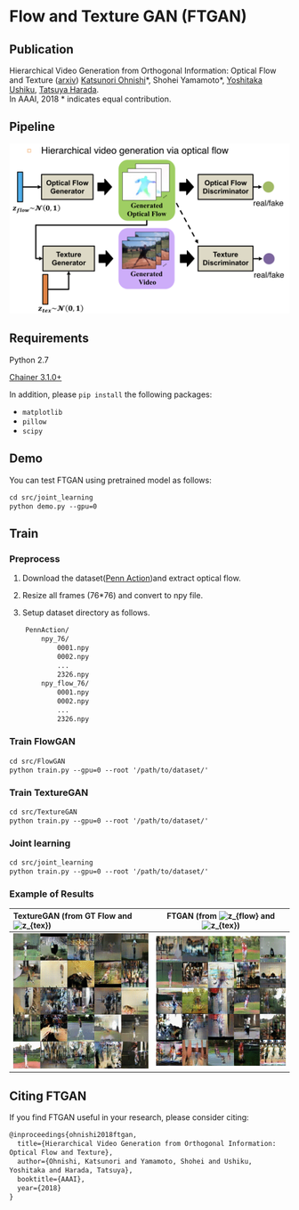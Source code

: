 # Flow and Texture GAN (FTGAN)
## Publication
Hierarchical Video Generation from Orthogonal Information: Optical Flow and Texture ([arxiv](https://arxiv.org/pdf/1711.09618.pdf))
[Katsunori Ohnishi](http://katsunoriohnishi.github.io/)\*, Shohei Yamamoto\*, [Yoshitaka Ushiku](http://www.mi.t.u-tokyo.ac.jp/ushiku/), [Tatsuya Harada](http://www.mi.t.u-tokyo.ac.jp/harada/).  
In AAAI, 2018
\* indicates equal contribution.  

## Pipeline
<div style="text-align: center;">
<img src="data/demo/pipeline.png">
</div>

## Requirements
Python 2.7

[Chainer 3.1.0+](https://github.com/chainer/chainer)

In addition, please `pip install` the following packages:
- `matplotlib`
- `pillow`
- `scipy`

## Demo
You can test FTGAN using pretrained model as follows:
```
cd src/joint_learning
python demo.py --gpu=0
```

## Train
### Preprocess

1. Download the dataset([Penn Action](http://dreamdragon.github.io/PennAction/))and extract optical flow.

2. Resize all frames (76*76) and convert to npy file.

3. Setup dataset directory as follows.<p>

```
    PennAction/
        npy_76/
            0001.npy
            0002.npy
            ...
            2326.npy
        npy_flow_76/
            0001.npy
            0002.npy
            ...
            2326.npy
```


### Train FlowGAN
```
cd src/FlowGAN
python train.py --gpu=0 --root '/path/to/dataset/'
```
### Train TextureGAN
```
cd src/TextureGAN
python train.py --gpu=0 --root '/path/to/dataset/'
```
### Joint learning
```
cd src/joint_learning
python train.py --gpu=0 --root '/path/to/dataset/'
```

### Example of Results

| TextureGAN (from GT Flow and <img src="https://latex.codecogs.com/gif.latex?z_{tex}" title="z_{tex}" />) |FTGAN (from <img src="https://latex.codecogs.com/gif.latex?z_{flow}" title="z_{flow}" /> and <img src="https://latex.codecogs.com/gif.latex?z_{tex}" title="z_{tex}" />)|
|:-----------|:------------:|
|![](data/demo/penn_texgan.gif)|![](data/demo/penn_ftgan.gif)|


## Citing FTGAN
If you find FTGAN useful in your research, please consider citing:

```
@inproceedings{ohnishi2018ftgan,
  title={Hierarchical Video Generation from Orthogonal Information: Optical Flow and Texture},
  author={Ohnishi, Katsunori and Yamamoto, Shohei and Ushiku, Yoshitaka and Harada, Tatsuya},
  booktitle={AAAI},
  year={2018}
}
```
